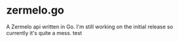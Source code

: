 # zermelo.go
A Zermelo api written in Go.
I'm still working on the initial release so currently it's quite a mess.
test
